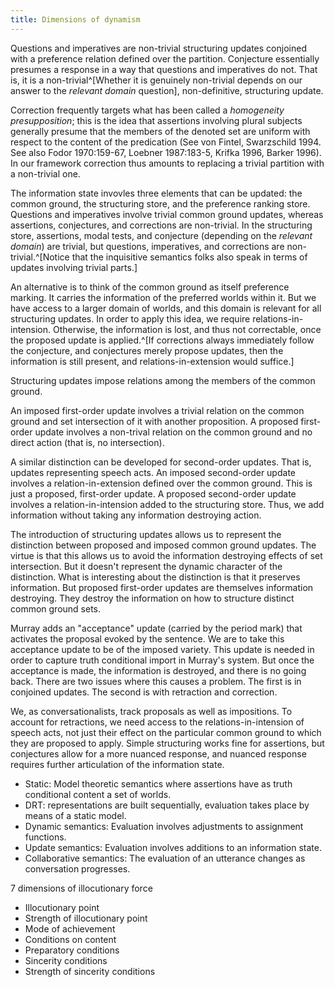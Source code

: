 ```yaml
---
title: Dimensions of dynamism
---
```


Questions and imperatives are non-trivial structuring updates conjoined with a preference relation defined over the partition. Conjecture essentially presumes a response in a way that questions and imperatives do not. That is, it is a non-trivial^[Whether it is genuinely non-trivial depends on our answer to the *relevant domain* question], non-definitive, structuring update.

Correction frequently targets what has been called a *homogeneity presupposition*; this is the idea that assertions involving plural subjects generally presume that the members of the denoted set are uniform with respect to the content of the predication (See von Fintel, Swarzschild 1994. See also Fodor 1970:159-67, Loebner 1987:183-5, Krifka 1996, Barker 1996). In our framework correction thus amounts to replacing a trivial partition with a non-trivial one.

The information state invovles three elements that can be updated: the common ground, the structuring store, and the preference ranking store. Questions and imperatives involve trivial common ground updates, whereas assertions, conjectures, and corrections are non-trivial. In the structuring store, assertions, modal tests, and conjecture (depending on the *relevant domain*) are trivial, but questions, imperatives, and corrections are non-trivial.^[Notice that the inquisitive semantics folks also speak in terms of updates involving trivial parts.]

An alternative is to think of the common ground as itself preference marking. It carries the information of the preferred worlds within it. But we have access to a larger domain of worlds, and this domain is relevant for all structuring updates. In order to apply this idea, we require relations-in-intension. Otherwise, the information is lost, and thus not correctable, once the proposed update is applied.^[If corrections always immediately follow the conjecture, and conjectures merely propose updates, then the information is still present, and relations-in-extension would suffice.]

Structuring updates impose relations among the members of the common ground. 

An imposed first-order update involves a trivial relation on the common ground and set intersection of it with another proposition. 
A proposed first-order update involves a non-trival relation on the common ground and no direct action (that is, no intersection).

A similar distinction can be developed for second-order updates. That is, updates representing speech acts.
An imposed second-order update involves a relation-in-extension defined over the common ground. This is just a proposed, first-order update.
A proposed second-order update involves a relation-in-intension added to the structuring store. Thus, we add information without taking any information destroying action.

The introduction of structuring updates allows us to represent the distinction between proposed and imposed common ground updates. The virtue is that this allows us to avoid the information destroying effects of set intersection. But it doesn't represent the dynamic character of the distinction. What is interesting about the distinction is that it preserves information. But proposed first-order updates are themselves information destroying. They destroy the information on how to structure distinct common ground sets.

Murray adds an "acceptance" update (carried by the period mark) that activates the proposal evoked by the sentence. We are to take this acceptance update to be of the imposed variety. This update is needed in order to capture truth conditional import in Murray's system. But once the acceptance is made, the information is destroyed, and there is no going back. There are two issues where this causes a problem. The first is in conjoined updates. The second is with retraction and correction.

We, as conversationalists, track proposals as well as impositions. To account for retractions, we need access to the relations-in-intension of speech acts, not just their effect on the particular common ground to which they are proposed to apply. Simple structuring works fine for assertions, but conjectures allow for a more nuanced response, and nuanced response requires further articulation of the information state.

+ Static: Model theoretic semantics where assertions have as truth conditional content a set of worlds.
+ DRT: representations are built sequentially, evaluation takes place by means of a static model.
+ Dynamic semantics: Evaluation involves adjustments to assignment functions.
+ Update semantics: Evaluation involves additions to an information state.
+ Collaborative semantics: The evaluation of an utterance changes as conversation progresses.

7 dimensions of illocutionary force
+ Illocutionary point
+ Strength of illocutionary point
+ Mode of achievement
+ Conditions on content
+ Preparatory conditions
+ Sincerity conditions
+ Strength of sincerity conditions
